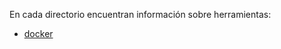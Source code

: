En cada directorio encuentran información sobre herramientas:

* [docker](/Propedeutico/herramientas/docker)
